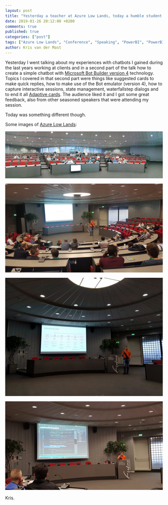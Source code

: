 ```yaml
---
layout: post
title: "Yesterday a teacher at Azure Low Lands, today a humble student at PowerBI days"
date: 2019-01-26 20:12:00 +0200
comments: true
published: true
categories: ["post"]
tags: ["Azure Low Lands", "Conference", "Speaking", "PowerBI", "PowerBI Days", "Meetup"]
author: Kris van der Mast
---
```

Yesterday I went talking about my experiences with chatbots I gained during the last years working at clients and in a second part of the talk how to create a simple chatbot with [Microsoft Bot Builder version 4](https://docs.microsoft.com/en-us/azure/bot-service/?view=azure-bot-service-4.0) technology. Topics I covered in that second part were things like suggested cards to make quick replies, how to make use of the Bot emulator (version 4), how to capture interactive sessions, state management, waterfallstep dialogs and to end it all [Adaptive cards](https://adaptivecards.io/). The audience liked it and I got some great feedback, also from other seasoned speakers that were attending my session.  

Today was something different though. 

Some images of [Azure Low Lands](https://www.azurelowlands.com):  

![Me taking a panoramic view when the people were coming in](/images/Azure-Low-Lands-panoramic.jpg)

![Kris van der Mast presenting about chatbots](/images/Kris-van-der-Mast-speaking-at-Azure-Low-Lands.jpg)

![Me presenting](/images/Kris-van-der-Mast-speaking-at-Azure-Low-Lands-2.jpg)

![Kris van der Mast presenting about bots](/images/Kris-van-der-Mast-speaking-at-Azure-Low-Lands-3.jpg)

Kris.